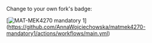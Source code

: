 Change to your own fork's badge:

[![MAT-MEK4270 mandatory 1](https://github.com/AnnaWojciechowska/matmek4270-mandatory1/actions/workflows/main.yml/badge.svg)]
(https://github.com/AnnaWojciechowska/matmek4270-mandatory1/actions/workflows/main.yml)
